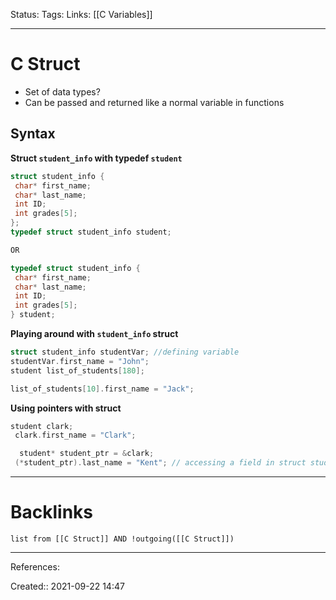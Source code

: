 Status: 
Tags: 
Links: [[C Variables]]
___
# C Struct
- Set of data types?
- Can be passed and returned like a normal variable in functions
## Syntax
**Struct `student_info` with typedef `student`**
```c
struct student_info {  
 char* first_name;  
 char* last_name;  
 int ID;  
 int grades[5];  
};
typedef struct student_info student;

OR

typedef struct student_info {  
 char* first_name;  
 char* last_name;  
 int ID;  
 int grades[5];  
} student;
```

**Playing around with `student_info` struct**
```c
struct student_info studentVar; //defining variable
studentVar.first_name = "John";
student list_of_students[180];

list_of_students[10].first_name = "Jack";
```
**Using pointers with struct**
```c
student clark;  
 clark.first_name = "Clark"; 

  student* student_ptr = &clark;  
 (*student_ptr).last_name = "Kent"; // accessing a field in struct student_ptr->id = 123; // accessing a field in pointer to struct
```
___
# Backlinks
```dataview
list from [[C Struct]] AND !outgoing([[C Struct]])
```
___
References:

Created:: 2021-09-22 14:47

